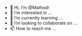 - 👋 Hi, I’m @Mathsdr
- 👀 I’m interested in ...
- 🌱 I’m currently learning ...
- 💞️ I’m looking to collaborate on ...
- 📫 How to reach me ...

<!---
Mathsdr/Mathsdr is a ✨ special ✨ repository because its `README.md` (this file) appears on your GitHub profile.
You can click the Preview link to take a look at your changes.
--->
